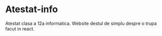 # Atestat-info
Atestat clasa a 12a informatica. Website destul de simplu despre o trupa facut in react.
